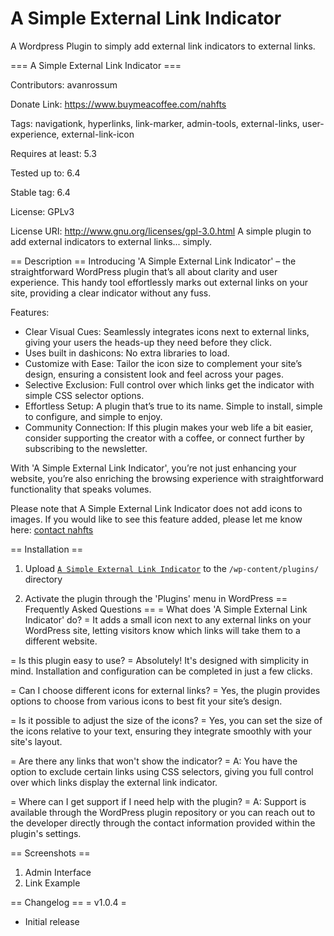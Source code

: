 # A Simple External Link Indicator

A Wordpress Plugin to simply add external link indicators to external links.

=== A Simple External Link Indicator ===

Contributors: avanrossum

Donate Link: https://www.buymeacoffee.com/nahfts

Tags: navigationk, hyperlinks, link-marker, admin-tools, external-links, user-experience, external-link-icon

Requires at least: 5.3

Tested up to: 6.4

Stable tag: 6.4

License: GPLv3

License URI: http://www.gnu.org/licenses/gpl-3.0.html
A simple plugin to add external indicators to external links... simply.

== Description ==
Introducing 'A Simple External Link Indicator' – the straightforward WordPress plugin that’s all about clarity and user experience. This handy tool effortlessly marks out external links on your site, providing a clear indicator without any fuss.

Features:

- Clear Visual Cues: Seamlessly integrates icons next to external links, giving your users the heads-up they need before they click.
- Uses built in dashicons: No extra libraries to load.
- Customize with Ease: Tailor the icon size to complement your site’s design, ensuring a consistent look and feel across your pages.
- Selective Exclusion: Full control over which links get the indicator with simple CSS selector options.
- Effortless Setup: A plugin that’s true to its name. Simple to install, simple to configure, and simple to enjoy.
- Community Connection: If this plugin makes your web life a bit easier, consider supporting the creator with a coffee, or connect further by subscribing to the newsletter.

With 'A Simple External Link Indicator', you’re not just enhancing your website, you’re also enriching the browsing experience with straightforward functionality that speaks volumes.

Please note that A Simple External Link Indicator does not add icons to images. If you would like to see this feature added, please let me know here: [contact nahfts](https://nahfts.com/contact-nahfts/)

== Installation ==

1. Upload [`A Simple External Link Indicator`](https://github.com/avanrossum/a-simple-external-link-indicator/archive/refs/heads/main.zip) to the `/wp-content/plugins/` directory

2. Activate the plugin through the 'Plugins' menu in WordPress
== Frequently Asked Questions ==
= What does 'A Simple External Link Indicator' do? =
It adds a small icon next to any external links on your WordPress site, letting visitors know which links will take them to a different website.

= Is this plugin easy to use? =
Absolutely! It's designed with simplicity in mind. Installation and configuration can be completed in just a few clicks.

= Can I choose different icons for external links? =
Yes, the plugin provides options to choose from various icons to best fit your site’s design.

= Is it possible to adjust the size of the icons? =
Yes, you can set the size of the icons relative to your text, ensuring they integrate smoothly with your site's layout.

= Are there any links that won't show the indicator? =
A: You have the option to exclude certain links using CSS selectors, giving you full control over which links display the external link indicator.

= Where can I get support if I need help with the plugin? =
A: Support is available through the WordPress plugin repository or you can reach out to the developer directly through the contact information provided within the plugin's settings.

== Screenshots ==
1. Admin Interface
2. Link Example

== Changelog ==
= v1.0.4 =

* Initial release
